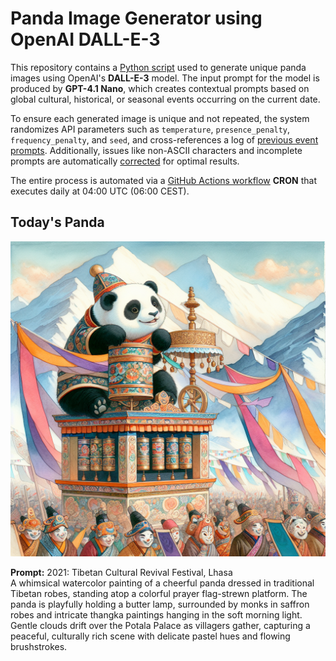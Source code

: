 # Panda Image Generator using OpenAI DALL-E-3

This repository contains a [Python script](src/daily_panda_image/generators/image_generator.py) used to generate unique panda images using OpenAI's **DALL-E-3** model. 
The input prompt for the model is produced by **GPT-4.1 Nano**, which creates contextual prompts based on global cultural, historical, or seasonal events occurring on the current date.

To ensure each generated image is unique and not repeated, the system randomizes API parameters such as `temperature`, `presence_penalty`, `frequency_penalty`, and `seed`, and cross-references a log of [previous event prompts](src/daily_panda_image/generators/prompt_generator.py). Additionally, issues like non-ASCII characters and incomplete prompts are automatically [corrected](src/daily_panda_image/utils/text_processor.py) for optimal results.

The entire process is automated via a [GitHub Actions workflow](.github/workflows/image_publisher.yml) **CRON** that executes daily at 04:00 UTC (06:00 CEST).


## Today's Panda
![screenshot](images/panda_current.png)

**Prompt:** 2021: Tibetan Cultural Revival Festival, Lhasa  
A whimsical watercolor painting of a cheerful panda dressed in traditional Tibetan robes, standing atop a colorful prayer flag-strewn platform. The panda is playfully holding a butter lamp, surrounded by monks in saffron robes and intricate thangka paintings hanging in the soft morning light. Gentle clouds drift over the Potala Palace as villagers gather, capturing a peaceful, culturally rich scene with delicate pastel hues and flowing brushstrokes.
